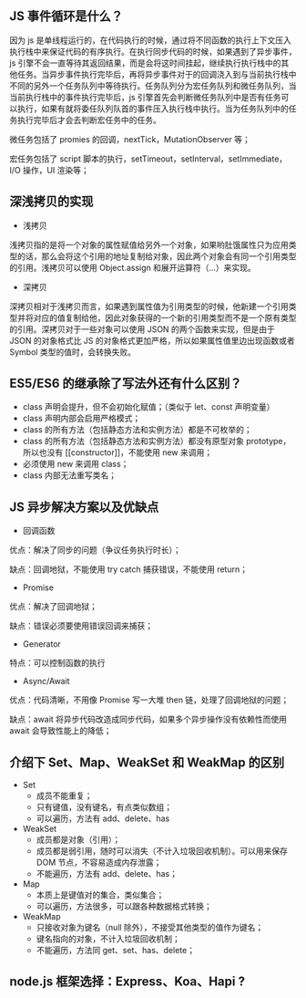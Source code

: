 ## JS 事件循环是什么？

因为 js 是单线程运行的，在代码执行的时候，通过将不同函数的执行上下文压入执行栈中来保证代码的有序执行。在执行同步代码的时候，如果遇到了异步事件，js 引擎不会一直等待其返回结果，而是会将这时间挂起，继续执行执行栈中的其他任务。当异步事件执行完毕后，再将异步事件对于的回调浇入到与当前执行栈中不同的另外一个任务队列中等待执行。任务队列分为宏任务队列和微任务队列，当当前执行栈中的事件执行完毕后，js 引擎首先会判断微任务队列中是否有任务可以执行，如果有就将委任队列队首的事件压入执行栈中执行。当为任务队列中的任务执行完毕后才会去判断宏任务中的任务。

微任务包括了 promies 的回调，nextTick，MutationObserver 等；

宏任务包括了 script 脚本的执行，setTimeout，setInterval，setImmediate，I/O 操作，UI 渲染等；

## 深浅拷贝的实现

- 浅拷贝

浅拷贝指的是将一个对象的属性赋值给另外一个对象，如果哟肚饿属性只为应用类型的话，那么会将这个引用的地址复制给对象，因此两个对象会有同一个引用类型的引用。浅拷贝可以使用 Object.assign 和展开运算符（...）来实现。

- 深拷贝

深拷贝相对于浅拷贝而言，如果遇到属性值为引用类型的时候，他新建一个引用类型并将对应的值复制给他，因此对象获得的一个新的引用类型而不是一个原有类型的引用。深拷贝对于一些对象可以使用 JSON 的两个函数来实现，但是由于 JSON 的对象格式比 JS 的对象格式更加严格，所以如果属性值里边出现函数或者 Symbol 类型的值时，会转换失败。

## ES5/ES6 的继承除了写法外还有什么区别？

- class 声明会提升，但不会初始化赋值；（类似于 let、const 声明变量）
- class 声明内部会启用严格模式；
- class 的所有方法（包括静态方法和实例方法）都是不可枚举的；
- class 的所有方法（包括静态方法和实例方法）都没有原型对象 prototype，所以也没有 [[constructor]]，不能使用 new 来调用；
- 必须使用 new 来调用 class；
- class 内部无法重写类名；

## JS 异步解决方案以及优缺点

- 回调函数

优点：解决了同步的问题（争议任务执行时长）；

缺点：回调地狱，不能使用 try catch 捕获错误，不能使用 return；

- Promise

优点：解决了回调地狱；

缺点：错误必须要使用错误回调来捕获；

- Generator

特点：可以控制函数的执行

- Async/Await

优点：代码清晰，不用像 Promise 写一大堆 then 链，处理了回调地狱的问题；

缺点：await 将异步代码改造成同步代码，如果多个异步操作没有依赖性而使用 await 会导致性能上的降低；

## 介绍下 Set、Map、WeakSet 和 WeakMap 的区别

- Set 
    - 成员不能重复；
    - 只有键值，没有键名，有点类似数组；
    - 可以遍历，方法有 add、delete、has
- WeakSet
    - 成员都是对象（引用）；
    - 成员都是弱引用，随时可以消失（不计入垃圾回收机制）。可以用来保存 DOM 节点，不容易造成内存泄露；
    - 不能遍历，方法有 add、delete、has；
- Map
    - 本质上是键值对的集合，类似集合；
    - 可以遍历，方法很多，可以跟各种数据格式转换；
- WeakMap
    - 只接收对象为键名（null 除外），不接受其他类型的值作为键名；
    - 键名指向的对象，不计入垃圾回收机制；
    - 不能遍历，方法同 get、set、has、delete；

## node.js 框架选择：Express、Koa、Hapi ?



##
